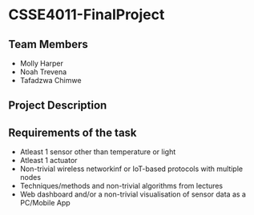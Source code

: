# CSSE4011-FinalProject
## Team Members
- Molly Harper
- Noah Trevena
- Tafadzwa Chimwe
## Project Description

## Requirements of the task
- Atleast 1 sensor other than temperature or light 
- Atleast 1 actuator
- Non-trivial wireless networkinf or IoT-based protocols with multiple nodes
- Techniques/methods and non-trivial algorithms from lectures
- Web dashboard and/or a non-trivial visualisation of sensor data as a PC/Mobile App

